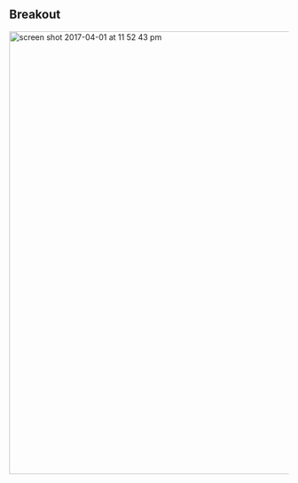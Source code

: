 ## Breakout

<img width="798" alt="screen shot 2017-04-01 at 11 52 43 pm" src="https://cloud.githubusercontent.com/assets/518488/24584293/0c5807bc-1737-11e7-920a-922fb2022ea3.png">
